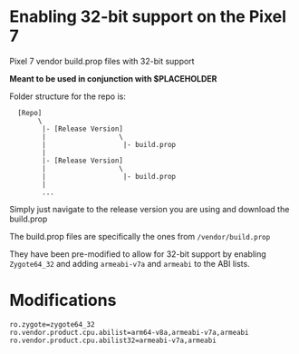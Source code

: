 # Enabling 32-bit support on the Pixel 7
Pixel 7 vendor build.prop files with 32-bit support

**Meant to be used in conjunction with $PLACEHOLDER**

Folder structure for the repo is:
```
  [Repo]
       \ 
        |- [Release Version]
        |                  \
        |                   |- build.prop
        |          
        |- [Release Version]
        |                  \
        |                   |- build.prop
        |
        ...
```
Simply just navigate to the release version you are using and download the build.prop

The build.prop files are specifically the ones from `/vendor/build.prop`

They have been pre-modified to allow for 32-bit support by enabling `Zygote64_32` and adding `armeabi-v7a` and `armeabi` to the ABI lists.

# Modifications
```
ro.zygote=zygote64_32
ro.vendor.product.cpu.abilist=arm64-v8a,armeabi-v7a,armeabi
ro.vendor.product.cpu.abilist32=armeabi-v7a,armeabi
```
